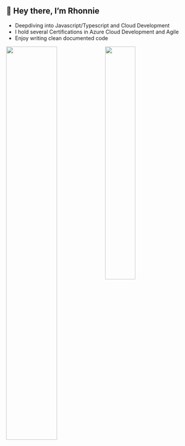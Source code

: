 ## 👋 Hey there, I’m Rhonnie
- Deepdiving into Javascript/Typescript and Cloud Development
- I hold several Certifications in Azure Cloud Development and Agile 
- Enjoy writing clean documented code 

<img align='left' width='52%' src="https://github-readme-stats.vercel.app/api?username=rhonnieal&count_private=true&show_icons=true&hide=stars,issues&theme=aura_dark" />

<img align='left' width='40%' src="https://github-readme-stats.vercel.app/api/top-langs/?username=rhonnieal&layout=compact&theme=aura_dark" />
